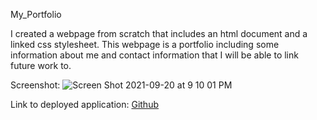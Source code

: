 My_Portfolio

I created a webpage from scratch that includes an html document and a linked css stylesheet. This webpage is a portfolio including some information about me and contact information that I will be able to link future work to. 

Screenshot: ![Screen Shot 2021-09-20 at 9 10 01 PM](https://user-images.githubusercontent.com/90110594/134101672-19560155-d493-416a-8e04-a31807c97034.png)

Link to deployed application: <a href="https://samibyers.github.io/my_portfolio/" target="_blank">Github</a>



